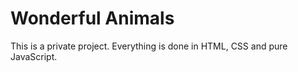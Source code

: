 <h1>Wonderful Animals</h1>

<p>This is a private project. 
Everything is done in HTML, CSS and pure JavaScript.</p>
